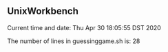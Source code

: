 ## UnixWorkbench

Current time and date:
Thu Apr 30 18:05:55 DST 2020

The number of lines in guessinggame.sh is:
28
